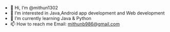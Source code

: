 - 👋 Hi, I’m @mithun1302
- 👀 I’m interested in Java,Android app development and Web development
- 🌱 I’m currently learning Java & Python
- 📫 How to reach me Email: mithunb986@gmail.com

<!---
mithun1302/mithun1302 is a ✨ special ✨ repository because its `README.md` (this file) appears on your GitHub profile.
You can click the Preview link to take a look at your changes.
--->
